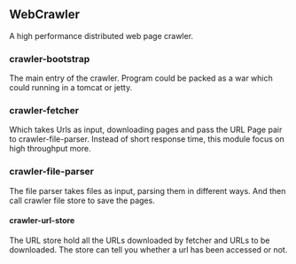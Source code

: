 ## WebCrawler

A high performance distributed web page crawler. 

### crawler-bootstrap
The main entry of the crawler. Program could be packed as a war which could running in a tomcat or jetty.

### crawler-fetcher
Which takes Urls as input, downloading pages and pass the URL Page pair to crawler-file-parser. Instead of short response time, this module focus on high throughput more.
 
### crawler-file-parser
The file parser takes files as input, parsing them in different ways. And then call crawler file store to save the pages.

#### crawler-url-store
The URL store hold all the URLs downloaded by fetcher and URLs to be downloaded. The store can tell you whether a url has been accessed or not.